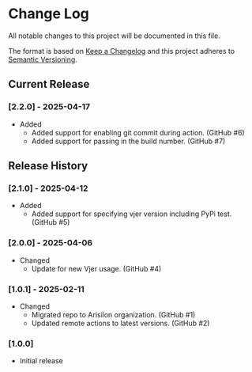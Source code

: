 # Change Log

All notable changes to this project will be documented in this file.

The format is based on [Keep a Changelog](http://keepachangelog.com/)
and this project adheres to [Semantic Versioning](http://semver.org/).

## Current Release

### [2.2.0] - 2025-04-17

- Added
  - Added support for enabling git commit during action. (GitHub #6)
  - Added support for passing in the build number. (GitHub #7)

## Release History

### [2.1.0] - 2025-04-12

- Added
  - Added support for specifying vjer version including PyPi test. (GitHub #5)

### [2.0.0] - 2025-04-06

- Changed
  - Update for new Vjer usage. (GitHub #4)

### [1.0.1] - 2025-02-11

- Changed
  - Migrated repo to Arisilon organization. (GitHub #1)
  - Updated remote actions to latest versions. (GitHub #2)

### [1.0.0]

- Initial release
